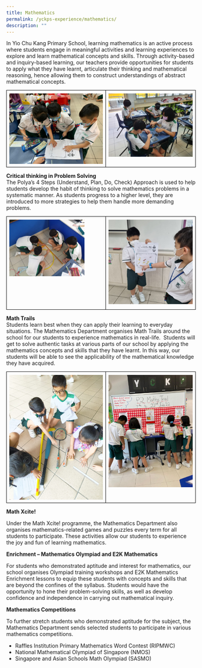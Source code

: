 ```yaml
---
title: Mathematics
permalink: /yckps-experience/mathematics/
description: ""
---
```

In Yio Chu Kang Primary School, learning mathematics is an active process where students engage in meaningful activities and learning experiences to explore and learn mathematical concepts and skills. Through activity-based and inquiry-based learning, our teachers provide opportunities for students to apply what they have learnt, articulate their thinking and mathematical reasoning, hence allowing them to construct understandings of abstract mathematical concepts.

<table class="MsoTableGrid" border="1" cellspacing="0" cellpadding="0" width="100%" style="width:100.0%;border-collapse:collapse;border:none;mso-border-alt:solid windowtext .5pt;
 mso-yfti-tbllook:1184;mso-padding-alt:0in 5.4pt 0in 5.4pt"><tbody><tr style="mso-yfti-irow:0;mso-yfti-firstrow:yes;mso-yfti-lastrow:yes"><td width="52%" valign="top" style="width:52.44%;border:solid windowtext 1.0pt;
  mso-border-alt:solid windowtext .5pt;padding:0in 5.4pt 0in 5.4pt"><p style="margin-top:6.0pt;margin-right:0in;margin-bottom:6.0pt;margin-left:
  0in;line-height:115%"><span style="font-family:&quot;Lato&quot;,sans-serif;mso-no-proof:
  yes"><img src="/images/2023/Mathematics/inquiry-based%20learning%202.png" style="width:300px;height:auto;" align="center">
</span></p><p style="margin-top:6.0pt;margin-right:0in;margin-bottom:6.0pt;margin-left:
  0in;line-height:115%"></p></td><td width="47%" valign="top" style="width:47.56%;border:solid windowtext 1.0pt;
  border-left:none;mso-border-left-alt:solid windowtext .5pt;mso-border-alt:
  solid windowtext .5pt;padding:0in 5.4pt 0in 5.4pt"><p style="margin-top:6.0pt;margin-right:0in;margin-bottom:6.0pt;margin-left:
  0in;line-height:115%"><span style="font-family:&quot;Lato&quot;,sans-serif;mso-no-proof:
  yes"><img src="/images/2023/Mathematics/activity-based%20learning%201.jpeg" style="width200px;height:auto;" align="center"></span></p><p></p></td></tr></tbody></table>

**Critical thinking in Problem Solving**
<br>
The Polya’s 4 Steps (Understand, Plan, Do, Check) Approach is used to help students develop the habit of thinking to solve mathematics problems in a systematic manner. As students progress to a higher level, they are introduced to more strategies to help them handle more demanding problems.
<table class="MsoTableGrid" border="1" cellspacing="0" cellpadding="0" width="100%" style="width:100.0%;border-collapse:collapse;border:none;mso-border-alt:solid windowtext .5pt;
 mso-yfti-tbllook:1184;mso-padding-alt:0in 5.4pt 0in 5.4pt"><tbody><tr style="mso-yfti-irow:0;mso-yfti-firstrow:yes;mso-yfti-lastrow:yes"><td width="52%" valign="top" style="width:52.44%;border:solid windowtext 1.0pt;
  mso-border-alt:solid windowtext .5pt;padding:0in 5.4pt 0in 5.4pt"><p style="margin-top:6.0pt;margin-right:0in;margin-bottom:6.0pt;margin-left:
  0in;line-height:115%"><span style="font-family:&quot;Lato&quot;,sans-serif;mso-no-proof:
  yes"><img src="/images/2023/Mathematics/activity-based%20learning%207.jpeg" style="width:200px;height:auto;" align="center">
</span></p><p style="margin-top:6.0pt;margin-right:0in;margin-bottom:6.0pt;margin-left:
  0in;line-height:115%"></p></td><td width="47%" valign="top" style="width:47.56%;border:solid windowtext 1.0pt;
  border-left:none;mso-border-left-alt:solid windowtext .5pt;mso-border-alt:
  solid windowtext .5pt;padding:0in 5.4pt 0in 5.4pt"><p style="margin-top:6.0pt;margin-right:0in;margin-bottom:6.0pt;margin-left:
  0in;line-height:115%"><span style="font-family:&quot;Lato&quot;,sans-serif;mso-no-proof:
  yes"><img src="/images/2023/Mathematics/inquiry-based%20learning%204.png" style="width200px;height:auto;" align="center"></span></p><p></p></td></tr></tbody></table>

**Math Trails**
<br>
Students learn best when they can apply their learning to everyday situations. The Mathematics Department organises Math Trails around the school for our students to experience mathematics in real-life. &nbsp;Students will get to solve authentic tasks at various parts of our school by applying the mathematics concepts and skills that they have learnt. In this way, our students will be able to see the applicability of the mathematical knowledge they have acquired.

<table class="MsoTableGrid" border="1" cellspacing="0" cellpadding="0" width="100%" style="width:100.0%;border-collapse:collapse;border:none;mso-border-alt:solid windowtext .5pt;
 mso-yfti-tbllook:1184;mso-padding-alt:0in 5.4pt 0in 5.4pt"><tbody><tr style="mso-yfti-irow:0;mso-yfti-firstrow:yes;mso-yfti-lastrow:yes"><td width="52%" valign="top" style="width:52.44%;border:solid windowtext 1.0pt;
  mso-border-alt:solid windowtext .5pt;padding:0in 5.4pt 0in 5.4pt"><p style="margin-top:6.0pt;margin-right:0in;margin-bottom:6.0pt;margin-left:
  0in;line-height:115%"><span style="font-family:&quot;Lato&quot;,sans-serif;mso-no-proof:
  yes"><img src="/images/2023/Mathematics/math%20trails%201.jfif" style="width:300px;height:auto;" align="center">
</span></p><p style="margin-top:6.0pt;margin-right:0in;margin-bottom:6.0pt;margin-left:
  0in;line-height:115%"></p></td><td width="47%" valign="top" style="width:47.56%;border:solid windowtext 1.0pt;
  border-left:none;mso-border-left-alt:solid windowtext .5pt;mso-border-alt:
  solid windowtext .5pt;padding:0in 5.4pt 0in 5.4pt"><p style="margin-top:6.0pt;margin-right:0in;margin-bottom:6.0pt;margin-left:
  0in;line-height:115%"><span style="font-family:&quot;Lato&quot;,sans-serif;mso-no-proof:
  yes"><img src="/images/2023/Mathematics/math%20trails%204.jpg" style="width200px;height:auto;" align="center"></span></p><p></p></td></tr></tbody></table>

**Math Xcite!**

Under the Math Xcite! programme, the Mathematics Department also organises mathematics-related games and puzzles every term for all students to participate. These activities allow our students to experience the joy and fun of learning mathematics.

**Enrichment – Mathematics Olympiad and E2K Mathematics**

For students who demonstrated aptitude and interest for mathematics, our school organises Olympiad training workshops and E2K Mathematics Enrichment lessons to equip these students with concepts and skills that are beyond the confines of the syllabus. Students would have the opportunity to hone their problem-solving skills, as well as develop confidence and independence in carrying out mathematical inquiry.

**Mathematics Competitions**

To further stretch students who demonstrated aptitude for the subject, the Mathematics Department sends selected students to participate in various mathematics competitions.

* Raffles Institution Primary Mathematics Word Contest (RIPMWC)
* National Mathematical Olympiad of Singapore (NMOS)
* Singapore and Asian Schools Math Olympiad (SASMO)